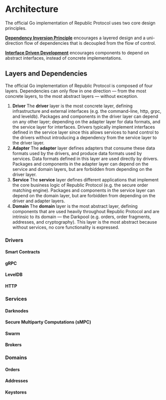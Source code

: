 # Architecture

The official Go implementation of Republic Protocol uses two core design principles.

**[Dependency Inversion Principle](https://en.wikipedia.org/wiki/Dependency_inversion_principle)** encourages a layered design and a uni-direction flow of dependencies that is decoupled from the flow of control.

**[Interface Driven Development](https://en.wikipedia.org/wiki/Interface-based_programming)** encourages components to depend on abstract interfaces, instead of concrete implementations.

## Layers and Dependencies

The official Go implementation of Republic Protocol is composed of four layers. Dependencies can only flow in one direction — from the most concrete layers, to the most abstract layers — without exception.

1. **Driver**
   The **driver** layer is the most concrete layer, defining infrastructure and external interfaces (e.g. the command-line, http, grpc, and leveldb). Packages and components in the driver layer can depend on any other layer; depending on the adapter layer for data formats, and the service layer for interfaces. Drivers typically implement interfaces defined in the service layer since this allows services to hand control to the drivers without introducing a dependency from the service layer to the driver layer.
2. **Adapter**
   The **adapter** layer defines adapters that consume these data formats used by the drivers, and produce data formats used by services. Data formats defined in this layer are used directly by drivers. Packages and components in the adapter layer can depend on the service and domain layers, but are forbidden from depending on the driver layer.
3. **Service**
   The **service** layer defines different applications that implement the core business logic of Republic Protocol (e.g. the secure order matching engine). Packages and components in the service layer can depend on the domain layer, but are forbidden from depending on the driver and adapter layers.
4. **Domain**
   The **domain** layer is the most abstract layer, defining components that are used heavily throughout Republic Protocol and are intrinsic to its domain — the Darkpool (e.g. orders, order fragments, addresses, and cryptography). This layer is the most abstract because without services, no core functionality is expressed.

### Drivers

#### Smart Contracts

#### gRPC

#### LevelDB

#### HTTP

### Services

#### Darknodes

#### Secure Multiparty Computations (sMPC)

#### Swarm

#### Brokers

### Domains

#### Orders

#### Addresses

#### Keystores